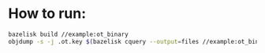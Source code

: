 # How to run:

```bash
bazelisk build //example:ot_binary
objdump -s -j .ot.key $(bazelisk cquery --output=files //example:ot_binary)
```
